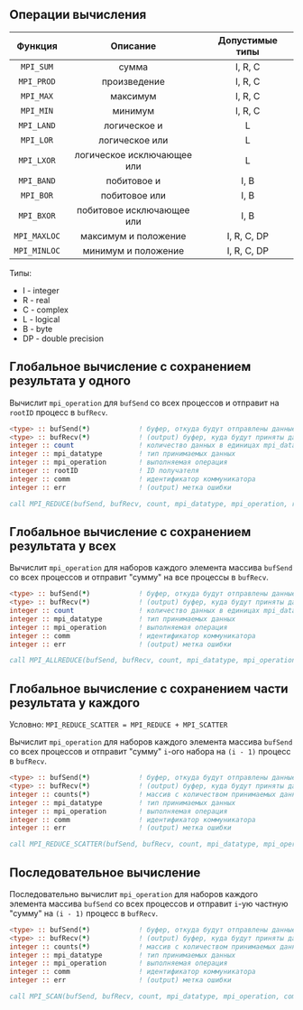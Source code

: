 ## Операции вычисления

|   Функция    |          Описание          | Допустимые типы |
| :----------: | :------------------------: | :-------------: |
|  `MPI_SUM`   |           сумма            |     I, R, C     |
|  `MPI_PROD`  |        произведение        |     I, R, C     |
|  `MPI_MAX`   |          максимум          |     I, R, C     |
|  `MPI_MIN`   |          минимум           |     I, R, C     |
|  `MPI_LAND`  |        логическое и        |        L        |
|  `MPI_LOR`   |       логическое или       |        L        |
|  `MPI_LXOR`  | логическое исключающее или |        L        |
|  `MPI_BAND`  |        побитовое и         |      I, B       |
|  `MPI_BOR`   |       побитовое или        |      I, B       |
|  `MPI_BXOR`  | побитовое исключающее или  |      I, B       |
| `MPI_MAXLOC` |    максимум и положение    |   I, R, C, DP   |
| `MPI_MINLOC` |    минимум и положение     |   I, R, C, DP   |

Типы:
- I - integer
- R - real
- C - complex
- L - logical
- B - byte
- DP - double precision

## Глобальное вычисление с сохранением результата у одного

Вычислит `mpi_operation` для `bufSend` со всех процессов и отправит на `rootID` процесс в `bufRecv`.

```fortran
<type> :: bufSend(*)            ! буфер, откуда будут отправлены данные
<type> :: bufRecv(*)            ! (output) буфер, куда будут приняты данные
integer :: count                ! количество данных в единицах mpi_datatype
integer :: mpi_datatype         ! тип принимаемых данных
integer :: mpi_operation        ! выполняемая операция
integer :: rootID               ! ID получателя
integer :: comm                 ! идентификатор коммуникатора
integer :: err                  ! (output) метка ошибки

call MPI_REDUCE(bufSend, bufRecv, count, mpi_datatype, mpi_operation, rootID, comm, err)
```

## Глобальное вычисление с сохранением результата у всех

Вычислит `mpi_operation` для наборов каждого элемента массива `bufSend` со всех процессов и отправит "сумму" на все процессы в `bufRecv`.

```fortran
<type> :: bufSend(*)            ! буфер, откуда будут отправлены данные
<type> :: bufRecv(*)            ! (output) буфер, куда будут приняты данные
integer :: count                ! количество данных в единицах mpi_datatype
integer :: mpi_datatype         ! тип принимаемых данных
integer :: mpi_operation        ! выполняемая операция
integer :: comm                 ! идентификатор коммуникатора
integer :: err                  ! (output) метка ошибки

call MPI_ALLREDUCE(bufSend, bufRecv, count, mpi_datatype, mpi_operation, comm, err)
```


## Глобальное вычисление с сохранением части результата у каждого
Условно: `MPI_REDUCE_SCATTER = MPI_REDUCE + MPI_SCATTER`

Вычислит `mpi_operation` для наборов каждого элемента массива `bufSend` со всех процессов и отправит "сумму" `i`-ого набора на `(i - 1)` процесс в `bufRecv`.

```fortran
<type> :: bufSend(*)            ! буфер, откуда будут отправлены данные
<type> :: bufRecv(*)            ! (output) буфер, куда будут приняты данные
integer :: counts(*)            ! массив с количеством принимаемых данных от каждого процесса
integer :: mpi_datatype         ! тип принимаемых данных
integer :: mpi_operation        ! выполняемая операция
integer :: comm                 ! идентификатор коммуникатора
integer :: err                  ! (output) метка ошибки

call MPI_REDUCE_SCATTER(bufSend, bufRecv, count, mpi_datatype, mpi_operation, comm, err)
```

## Последовательное вычисление

Последовательно вычислит `mpi_operation` для наборов каждого элемента массива `bufSend` со всех процессов и отправит `i`-ую частную "сумму" на `(i - 1)` процесс в `bufRecv`.

```fortran
<type> :: bufSend(*)            ! буфер, откуда будут отправлены данные
<type> :: bufRecv(*)            ! (output) буфер, куда будут приняты данные
integer :: counts(*)            ! массив с количеством принимаемых данных от каждого процесса
integer :: mpi_datatype         ! тип принимаемых данных
integer :: mpi_operation        ! выполняемая операция
integer :: comm                 ! идентификатор коммуникатора
integer :: err                  ! (output) метка ошибки

call MPI_SCAN(bufSend, bufRecv, count, mpi_datatype, mpi_operation, comm, err)
```
